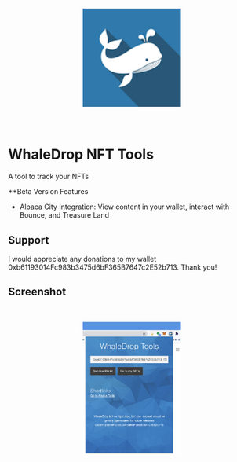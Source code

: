 <h1 align="center">
  <br>
  <a href="#"><img src="assets/whalelogo.png" alt="WhaleDrop" width="200"></a>
  <br>
  <br>
</h1>

# WhaleDrop NFT Tools

A tool to track your NFTs

**Beta Version Features
- Alpaca City Integration: View content in your wallet, interact with Bounce, and Treasure Land




## Support

I would appreciate any donations to my wallet 0xb61193014Fc983b3475d6bF365B7647c2E52b713. Thank you!

## Screenshot

<br/>
<p align="center">
    <img width="200px" src="/screenshots/screenshot1.png">
</p>
<br/>
